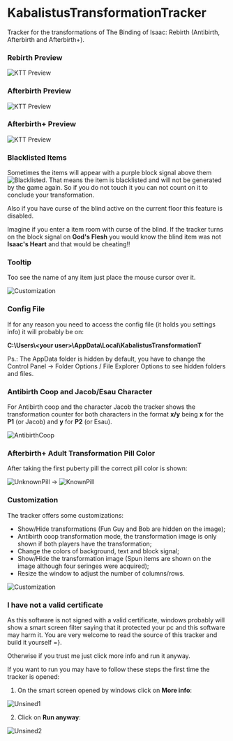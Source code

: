 # KabalistusTransformationTracker
Tracker for the transformations of The Binding of Isaac: Rebirth (Antibirth, Afterbirth and Afterbirth+).


### Rebirth Preview
![KTT Preview](http://i.imgur.com/Ru0mdhA.png)


### Afterbirth Preview
![KTT Preview](http://i.imgur.com/RK67bmi.png)


### Afterbirth+ Preview
![KTT Preview](http://i.imgur.com/QceyBwT.png)


### Blacklisted Items
Sometimes the items will appear with a purple block signal above them ![Blacklisted](http://i.imgur.com/4sexoAh.png). That means the item is blacklisted and will not be generated by the game again. So if you do not touch it you can not count on it to conclude your transformation.

Also if you have curse of the blind active on the current floor this feature is disabled. 

Imagine if you enter a item room with curse of the blind. If the tracker turns on the block signal on **God's Flesh** you would know the blind item was not **Isaac's Heart** and that would be cheating!!


### Tooltip
Too see the name of any item just place the mouse cursor over it.

![Customization](http://i.imgur.com/I1bmZap.png)


### Config File
If for any reason you need to access the config file (it holds you settings info) it will probably be on:

__C:\Users\\\<your user>\AppData\Local\KabalistusTransformationT__

Ps.: The AppData folder is hidden by default, you have to change the Control Panel -> Folder Options / File Explorer Options to see hidden folders and files.


### Antibirth Coop and Jacob/Esau Character
For Antibirth coop and the character Jacob the tracker shows the transformation counter for both characters in the format __x/y__ being __x__ for the __P1__ (or Jacob) and __y__ for __P2__ (or Esau).

![AntibirthCoop](http://i.imgur.com/m0GDWJo.png)


### Afterbirth+ Adult Transformation Pill Color
After taking the first puberty pill the correct pill color is shown:

![UnknownPill](http://i.imgur.com/GuQgkBZ.png) -> ![KnownPill](http://i.imgur.com/mfgiQwP.png)


### Customization
The tracker offers some customizations:
* Show/Hide transformations (Fun Guy and Bob are hidden on the image);
* Antibirth coop transformation mode, the transformation image is only shown if both players have the transformation;
* Change the colors of background, text and block signal;
* Show/Hide the transformation image (Spun items are shown on the image although four seringes were acquired);
* Resize the window to adjust the number of columns/rows.

![Customization](http://i.imgur.com/6xBmAkG.png)


### I have not a valid certificate
As this software is not signed with a valid certificate, windows probably will show a smart screen filter saying that it protected your pc and this software may harm it. You are very welcome to read the source of this tracker and build it yourself =}.

Otherwise if you trust me just click more info and run it anyway.

If you want to run you may have to follow these steps the first time the tracker is opened:

1. On the smart screen opened by windows click on __More info__:

![Unsined1](http://i.imgur.com/HXkBJ1B.png)


2. Click on __Run anyway__:

![Unsined2](http://i.imgur.com/0PJWmI9.png)










